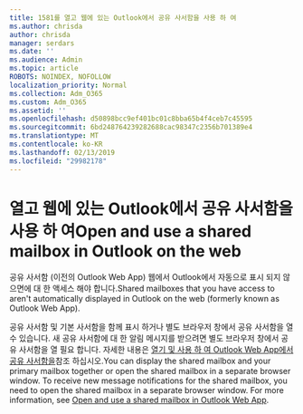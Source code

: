 ```yaml
---
title: 1581를 열고 웹에 있는 Outlook에서 공유 사서함을 사용 하 여
ms.author: chrisda
author: chrisda
manager: serdars
ms.date: ''
ms.audience: Admin
ms.topic: article
ROBOTS: NOINDEX, NOFOLLOW
localization_priority: Normal
ms.collection: Adm_O365
ms.custom: Adm_O365
ms.assetid: ''
ms.openlocfilehash: d50898bcc9ef401bc01c8bba65b4f4ceb7c45595
ms.sourcegitcommit: 6bd248764239282688cac98347c2356b701389e4
ms.translationtype: MT
ms.contentlocale: ko-KR
ms.lasthandoff: 02/13/2019
ms.locfileid: "29982178"
---
```

# <a name="open-and-use-a-shared-mailbox-in-outlook-on-the-web"></a><span data-ttu-id="147e3-102">열고 웹에 있는 Outlook에서 공유 사서함을 사용 하 여</span><span class="sxs-lookup"><span data-stu-id="147e3-102">Open and use a shared mailbox in Outlook on the web</span></span>

<span data-ttu-id="147e3-103">공유 사서함 (이전의 Outlook Web App) 웹에서 Outlook에서 자동으로 표시 되지 않으면에 대 한 액세스 해야 합니다.</span><span class="sxs-lookup"><span data-stu-id="147e3-103">Shared mailboxes that you have access to aren't automatically displayed in Outlook on the web (formerly known as Outlook Web App).</span></span>

<span data-ttu-id="147e3-p101">공유 사서함 및 기본 사서함을 함께 표시 하거나 별도 브라우저 창에서 공유 사서함을 열 수 있습니다. 새 공유 사서함에 대 한 알림 메시지를 받으려면 별도 브라우저 창에서 공유 사서함을 열 필요 합니다. 자세한 내용은 [열기 및 사용 하 여 Outlook Web App에서 공유 사서함을](https://support.office.com/article/BC127866-42BE-4DE7-92AE-1EF2F787FD5C)참조 하십시오.</span><span class="sxs-lookup"><span data-stu-id="147e3-p101">You can display the shared mailbox and your primary mailbox together or open the shared mailbox in a separate browser window. To receive new message notifications for the shared mailbox, you need to open the shared mailbox in a separate browser window. For more information, see [Open and use a shared mailbox in Outlook Web App](https://support.office.com/article/BC127866-42BE-4DE7-92AE-1EF2F787FD5C).</span></span>